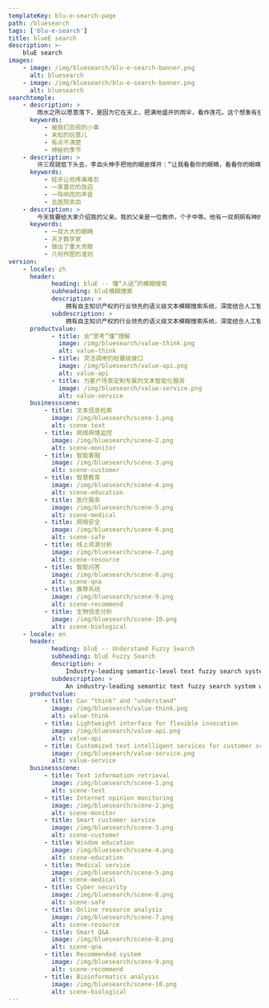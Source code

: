 ```yaml
---
templateKey: blu-e-search-page
path: /bluesearch
tags: ['blu-e-search']
title: blueE search
description: >-
    bluE search
images:
    - image: /img/bluesearch/blu-e-search-banner.png
      alt: bluesearch
    - image: /img/bluesearch/blu-e-search-banner.png
      alt: bluesearch
searchtemple:
    - description: >
        雨水之所以愿意落下，是因为它在天上，把满地盛开的雨伞，看作莲花。这个想象有些大，大到可以覆盖我走过的所有的路。人生大概是随时要迎接雨的，直到雨成为身体的一部分。雨是一种巨大的力量，它来自天堂。我想象，在夏末的黄昏，或者是春天的早晨，大自然会有某种力量在凝聚，在地上的人们不注意的时候，某种力量突然苏醒，这是云团里隐藏着的季节的神秘。我在早上起来，可以感觉到空气中这些微小的湿度。打开窗户的时候，常常忘记了今天应该翻到谷雨这个节气，翻日历这个动作对于雨来说是多么的渺小，对于我来说却是必不可少的。这个时候桃花在日历的后面悄悄苏醒，风的皱褶里夹含着水分，这些细小的事件被我们日常的忙碌所掩盖，直到发现阳台上晾晒的衣物为什么还有没有干，此时才想到今天会发生点什么。然后就是上路，大街如常，人流如常，来不及欣赏云朵的变化。天空对于我们来说，既可以像天气预报那用“阴”、“晴”、“雨几个字来概括，也可以用好多天
      keywords:
          - 被我们忽视的小事
          - 未知的玩意儿
          - 有点不清楚
          - 神秘的季节
    - description: >
        许三观就低下头去，李血头伸手把他的眼皮撑开：“让我看看你的眼睛，看看你的眼睛里有没有黄疽肝炎……没有，再把舌头仲出来， 让我看看你的胃……肠胃也不错，行啦，你可以卖血啦……你听着，按规矩是要抽一管血，先得检验你有没有病，今天我是看在阿方和根龙的面子上，就不抽你不一管血了…… 再说我们今天算是认识了，这就算是我送给你的见面礼……”他们三个人卖完血之后，就步履蹒跚地走向了医院的厕所，三个人都歪着嘴巴，许三观跟在他们身后，三个人谁也不敢说话，都低头看着下面的路，似乎这时候稍一用劲肚子就会胀破了。三个人在医院厕所的小便池前站成一徘，撇尿时他们的牙根一阵阵剧烈地发酸，于是发出了一片牙齿碰幢的响声，和他们的尿冲在墙上时的声音一样响亮。然后，他们来到了那家名叫胜利的饭店，饭店是在一座石桥的桥堍，它的屋顶还没有桥高，屋顶上长满了杂草，在屋檐前伸出来像是脸上的眉毛。饭店看上去没有门，门和窗连成一片，中间只是隔了两根木条，许三观他们就是从旁边应该是窗户的地方走了进去，他们坐在了靠窗的桌子前，窗外是那条穿过城镇的小河，河面上漂过去了几片青菜叶子。阿方对着跑堂的喊道：“一盘炒猪肝，二两黄酒，黄酒给我温一温。”
      keywords:
          - 蛀牙让他疼痛难忍
          - 一家喜欢的饭痁
          - 一阵响亮的声音
          - 去医院卖血
    - description: >
        今天我要给大家介绍我的父亲。我的父亲是一位教师，个子中等。他有一双炯炯有神的大眼睛，乌黑秀丽的头发里还透出几根银丝，显得十分衰老，但又看起来活力十足！约翰·卡尔·弗里德里希·高斯（Johann Carl Friedrich Gauss）是德国数学家，他对数字理论，代数，统计学，分析，微分几何，大地测量学，地球物理学，力学，静电学，天文学，矩阵理论和光学等许多领域做出了重大贡献。高斯已经指出，正三边形、正四边形、正五边形、正十五边形和边数是上述边数两倍的正多边形的几何作图是能够用圆规和直尺实现的，但从那时起关于这个问题的研究没有多大进展。高斯在数论的基础上提出了判断一给定边数的正多边形是否可以几何作图的准则。
      keywords:
          - 一双大大的眼睛
          - 天才数学家
          - 做出了重大贡献
          - 几何作图的准则
version:
    - locale: zh
      header:
            heading: bluE -- 懂“人话”的模糊搜索
            subheading: bluE模糊搜索
            description: >
                拥有自主知识产权的行业领先的语义级文本模糊搜索系统，深度结合人工智能算法与信息检索技术，基于经过多层次训练的深度学习语言模型组，实现文本语义的高效挖掘，给予拟人思维的智慧理解。 轻量、快速、查全率高、理解层次深、信息定位准。
            subdescription: >
                拥有自主知识产权的行业领先的语义级文本模糊搜索系统，深度结合人工智能算法与信息检索技术。
      productvalue:
            - title: 会“思考”懂”理解
              image: /img/bluesearch/value-think.png
              alt: value-think
            - title: 灵活调用的轻量级接口
              image: /img/bluesearch/value-api.png
              alt: value-api
            - title: 为客户场景定制专属的文本智能化服务
              image: /img/bluesearch/value-service.png
              alt: value-service
      businessscene:
          - title: 文本信息检索
            image: /img/bluesearch/scene-1.png
            alt: scene-text
          - title: 网络舆情监控
            image: /img/bluesearch/scene-2.png
            alt: scene-monitor
          - title: 智能客服
            image: /img/bluesearch/scene-3.png
            alt: scene-customer
          - title: 智慧教育
            image: /img/bluesearch/scene-4.png
            alt: scene-education
          - title: 医疗服务
            image: /img/bluesearch/scene-5.png
            alt: scene-medical
          - title: 网络安全
            image: /img/bluesearch/scene-6.png
            alt: scene-safe
          - title: 线上资源分析
            image: /img/bluesearch/scene-7.png
            alt: scene-resource
          - title: 智能问答
            image: /img/bluesearch/scene-8.png
            alt: scene-qna
          - title: 推荐系统
            image: /img/bluesearch/scene-9.png
            alt: scene-recommend
          - title: 生物信息分析
            image: /img/bluesearch/scene-10.png
            alt: scene-biological
    - locale: en
      header:
            heading: bluE -- Understand Fuzzy Search
            subheading: bluE Fuzzy Search
            description: >
                Industry-leading semantic-level text fuzzy search system with independent intellectual property rights, deeply combining artificial intelligence algorithms and information retrieval technology, based on multi-level training deep learning language model groups, to achieve efficient mining of text semantics and give an intelligent understanding of anthropomorphic thinking. Lightweight, fast, high recall, deep understanding, accurate information positioning.
            subdescription: >
                An industry-leading semantic text fuzzy search system with independent intellectual property rights, deeply combining artificial intelligence algorithms and information retrieval technology.
      productvalue:
          - title: Can "think" and "understand"
            image: /img/bluesearch/value-think.png
            alt: value-think
          - title: Lightweight interface for flexible invocation
            image: /img/bluesearch/value-api.png
            alt: value-api
          - title: Customized text intelligent services for customer scenarios
            image: /img/bluesearch/value-service.png
            alt: value-service
      businessscene:
          - title: Text information retrieval
            image: /img/bluesearch/scene-1.png
            alt: scene-text
          - title: Internet opinion monitoring
            image: /img/bluesearch/scene-2.png
            alt: scene-monitor
          - title: Smart customer service
            image: /img/bluesearch/scene-3.png
            alt: scene-customer
          - title: Wisdom education
            image: /img/bluesearch/scene-4.png
            alt: scene-education
          - title: Medical service
            image: /img/bluesearch/scene-5.png
            alt: scene-medical
          - title: Cyber security
            image: /img/bluesearch/scene-6.png
            alt: scene-safe
          - title: Online resource analysis
            image: /img/bluesearch/scene-7.png
            alt: scene-resource
          - title: Smart Q&A
            image: /img/bluesearch/scene-8.png
            alt: scene-qna
          - title: Recommended system
            image: /img/bluesearch/scene-9.png
            alt: scene-recommend
          - title: Bioinformatics analysis
            image: /img/bluesearch/scene-10.png
            alt: scene-biological
---
```

